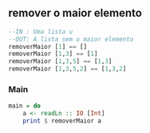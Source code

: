 ## remover o maior elemento
[](solver.hs)
```hs
--IN : Uma lista u
--OUT: A lista sem o maior elemento
removerMaior [1] == [] 
removerMaior [1,3] == [1] 
removerMaior [1,3,5] == [1,3] 
removerMaior [1,3,5,2] == [1,3,2] 
```


<!--MAIN_BEGIN-->
### Main
```hs
main = do
    a <- readLn :: IO [Int]
    print $ removerMaior a

```
<!--MAIN_END-->
